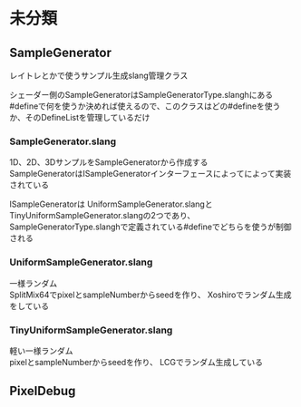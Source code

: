 # 未分類

## SampleGenerator
レイトレとかで使うサンプル生成slang管理クラス  

シェーダー側のSampleGeneratorはSampleGeneratorType.slanghにある#defineで何を使うか決めれば使えるので、このクラスはどの#defineを使うか、そのDefineListを管理しているだけ  

### SampleGenerator.slang
1D、2D、3DサンプルをSampleGeneratorから作成する  
SampleGeneratorはISampleGeneratorインターフェースによってによって実装されている

ISampleGeneratorは
UniformSampleGenerator.slangとTinyUniformSampleGenerator.slangの2つであり、
SampleGeneratorType.slanghで定義されている#defineでどちらを使うが制御される  

### UniformSampleGenerator.slang
一様ランダム   
SplitMix64でpixelとsampleNumberからseedを作り、 
Xoshiroでランダム生成をしている  

### TinyUniformSampleGenerator.slang
軽い一様ランダム  
pixelとsampleNumberからseedを作り、 
LCGでランダム生成している  


## PixelDebug
<!--stackedit_data:
eyJoaXN0b3J5IjpbLTEzMzI3MzczOTYsLTYwODAwNjIyMywtMT
kyNjc2MDY2MCwxNTcxMjEyMDQzLC0xOTk2ODQ0NDc5LDg3MjU4
OTAxNiwtMTkwNzE2NTc3MywtNTkxOTMwNjgwLC01MTgwOTMyND
gsLTE5NjAxMjc5NjYsOTE2MDIyNzQ3LC0xMDY1MzYyNDU4LDg2
NjY5Mjk0NiwtNDQ0NjkxNzUwXX0=
-->